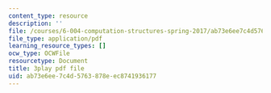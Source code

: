 ```yaml
---
content_type: resource
description: ''
file: /courses/6-004-computation-structures-spring-2017/ab73e6ee7c4d5763878eec8741936177_SlwUHJ4kgjI.pdf
file_type: application/pdf
learning_resource_types: []
ocw_type: OCWFile
resourcetype: Document
title: 3play pdf file
uid: ab73e6ee-7c4d-5763-878e-ec8741936177
---
```

